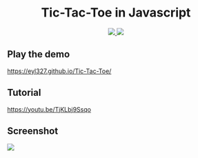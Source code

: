 <h1 align="center">Tic-Tac-Toe in Javascript</h1>
 
<p align="center">
 <a href="https://eyl327.github.io/Tic-Tac-Toe/index.html">
   <img src="https://img.shields.io/badge/Play-the%20demo-green?style=for-the-badge&logo=plex"/>
 </a>
  <a href="https://youtu.be/TjKLbj9Ssqo">
    <img src="https://img.shields.io/badge/Watch%20me-code-red?style=for-the-badge&logo=youtube"/>
 </a>
</p>

## Play the demo

https://eyl327.github.io/Tic-Tac-Toe/

## Tutorial

https://youtu.be/TjKLbj9Ssqo

## Screenshot

<a href="https://eyl327.github.io/Tic-Tac-Toe/index.html">
 <img src="https://i.imgur.com/K5k9ouj.png"/>
</a>

[game]: https://eyl327.github.io/Tic-Tac-Toe/index.html
[tutorial]: https://youtu.be/TjKLbj9Ssqo
